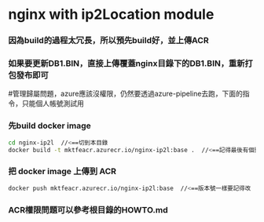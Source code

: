 # nginx with ip2Location module

### 因為build的過程太冗長，所以預先build好，並上傳ACR
### 如果要更新DB1.BIN，直接上傳覆蓋nginx目錄下的DB1.BIN，重新打包發布即可

#管理歸屬問題，azure應該沒權限，仍然要透過azure-pipeline去跑，下面的指令，只能個人帳號測試用

### 先build docker image

```sh
cd nginx-ip2l  //<==切到本目錄
docker build -t mktfeacr.azurecr.io/nginx-ip2l:base .  //<==記得最後有個點，版本號記得改
```

### 把 docker image 上傳到 ACR

```sh
docker push mktfeacr.azurecr.io/nginx-ip2l:base  //<==版本號一樣要記得改
```

### ACR權限問題可以參考根目錄的HOWTO.md
